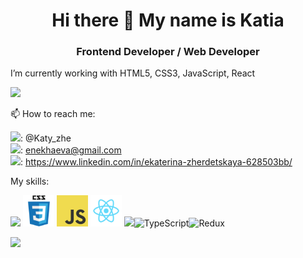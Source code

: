 <h1 align="center">Hi there 👋 My name is Katia </h1>  
<h3 align="center">Frontend Developer / Web Developer</h3>

I’m currently working with HTML5, CSS3, JavaScript, React  

<img src='https://www.codewars.com/users/Katy_Zhe/badges/small'>

📫 How to reach me:  

<img src='https://camo.githubusercontent.com/23769702d6ec4634238509960554e0b7f2dc347614e708cbd68b0715fb75affb/68747470733a2f2f63646e2d69636f6e732d706e672e666c617469636f6e2e636f6d2f3531322f323131312f323131313634362e706e67' width='15px'>: @Katy_zhe  
<img src='https://camo.githubusercontent.com/37f4429bf4927a59bea5d98264f9f4b1dc75a2262224191be3c47649b31ac102/68747470733a2f2f63646e2d69636f6e732d706e672e666c617469636f6e2e636f6d2f3531322f353936382f353936383533342e706e67' width='15px'>: enekhaeva@gmail.com  
<img src='https://camo.githubusercontent.com/8c462bf7ba0e0b8be00ca73831dca812c4d93d061d2b9ac89510050b6772c16d/68747470733a2f2f63646e2d69636f6e732d706e672e666c617469636f6e2e636f6d2f3531322f333533362f333533363530352e706e67' width='15px'>: https://www.linkedin.com/in/ekaterina-zherdetskaya-628503bb/

My skills:  

<img src='https://user-images.githubusercontent.com/112477055/221278177-e1aaf8a7-1375-42bb-9e58-f941b1bc54d9.png' width='50px'>  <img src='https://raw.githubusercontent.com/github/explore/80688e429a7d4ef2fca1e82350fe8e3517d3494d/topics/css/css.png' width='50px'>  <img src='https://raw.githubusercontent.com/github/explore/80688e429a7d4ef2fca1e82350fe8e3517d3494d/topics/javascript/javascript.png' width='50px'>  <img src='https://raw.githubusercontent.com/github/explore/80688e429a7d4ef2fca1e82350fe8e3517d3494d/topics/react/react.png' width='50px'>  <img src='https://e7.pngegg.com/pngimages/117/744/png-clipart-node-js-javascript-express-js-software-developer-react-network-code-angle-text.png' width='50px'
width='50px'>![TypeScript](https://img.shields.io/badge/typescript-%23007ACC.svg?style=for-the-badge&logo=typescript&logoColor=white)![Redux](https://img.shields.io/badge/redux-%23593d88.svg?style=for-the-badge&logo=redux&logoColor=white)

![](https://komarev.com/ghpvc/?username=KatyZhe)
